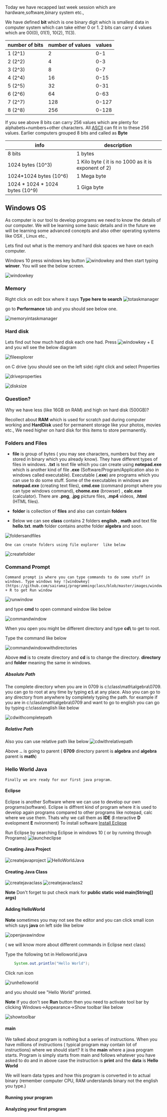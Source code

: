 Today we have recapped last week session which are hardware,software,binary system etc.,

We have defined __bit__ which is one binary digit which is smallest data in computer system which can take either 0 or 1. 2 bits can carry 4 values which are 00(0), 01(1), 10(2), 11(3).

   |    number of bits   |  number of values     |   values |
   | ------------------  | -----------------     |----------|
   |     1 (2^1)         |     2                 |   0-1    |
   |     2 (2^2)         |     4                 |   0-3    |
   |     3 (2^3)         |     8                 |   0-7    |
   |     4 (2^4)         |    16                 |   0-15   |
   |     5 (2^5)         |    32                 |   0-31   |
   |     6 (2^6)         |    64                 |   0-63   |
   |     7 (2^7)         |   128                 |   0-127  |
   |     8 (2^8)         |   256                 |   0-128  |

If you see above 8 bits can carry 256 values which are plenty for alphabets+numbers+other characters. All [ASCII](http://ascii.cl/) can fit in to these 256 values. Earlier computers grouped 8 bits and called as __Byte__


   |      info                       |     description                                            | 
   | ----------------------------    | ---------------------------------------------------------- |
   |     8 bits                      |     1 bytes                                                |
   |  1024 bytes    (10^3)           |     1 Kilo byte  ( it is no 1000 as it is exponent of 2)   |
   |  1024*1024 bytes  (10^6)        |     1 Mega byte                                            |
   |  1024 * 1024 * 1024 bytes (10^9)|     1 Giga byte                                            |

## Windows OS
  As computer is our tool to develop programs we need to know the details of our computer. We will be learning some basic details and in the future we will be learning some advanced concepts and also other operating systems like OSX , Linux etc.,

  Lets find out what is the memory and hard disk spaces we have on each computer.

  Windows 10 press windows key button  ![windowkey](https://github.com/sairamaj/programmingclass/blob/master/images/windowskey.png) and then start typing __winver__. You will see the below screen. 

![windowkey](https://github.com/sairamaj/programmingclass/blob/master/images/winver.png)

### Memory
  Right click on edit box where it says __Type here to search__ 
  ![totaskmanager](https://github.com/sairamaj/programmingclass/blob/master/images/totaskmanager.png) 

  go to __Performance__ tab and you should see below one.

![memoryintaskmanager](https://github.com/sairamaj/programmingclass/blob/master/images/memoryintaskmanager.png)

### Hard disk
  Lets find out how much hard disk each one had.
  Press  ![windowkey](https://github.com/sairamaj/programmingclass/blob/master/images/windowskey.png) + E and you wll see the below diagram

  ![fileexplorer](https://github.com/sairamaj/programmingclass/blob/master/images/fileexplorer.png)

  on C drive (you should see on the left side) right click and select Properties

![driveproperties](https://github.com/sairamaj/programmingclass/blob/master/images/driveproperties.png)

![disksize](https://github.com/sairamaj/programmingclass/blob/master/images/disksize.png)

### Question?
  Why we have less (like 16GB on RAM) and high on hard disk (500GB)?

  Recollect about __RAM__ which is used for scratch pad during computer working and __HardDisk__ used for permanent storage like your photos, movies etc., We need higher on hard disk for this items to store permanently.

  ### Folders and Files
   *  __file__ is group of bytes ( you may see characters, numbers but they are stored in binary which you already know). They have different types of files in windows.  __.txt__  is text file which you can create using __notepad.exe__ which is another kind of file __.exe__ (Software/Program/Application also in windows called executable). Executable (__.exe__) are programs which you can use to do some stuff. Some of the executables in windows are __notepad.exe__ (creating text files), __cmd.exe__ (command prompt where you can type windows command), __chome.exe__ (browser) , __calc.exe__ (calculator). There are __.png__, __.jpg__ picture files, __.mp4__ videos, __.html__ (HTML files).
   
   * __folder__ is collection of __files__ and also can contain __folders__

   * Below we can see __class__ contains 2 folders __english__ , __math__ and text file __hello.txt__. __math__ folder contains anothe folder __algebra__ and soon.
        
![foldersandfiles](https://github.com/sairamaj/programmingclass/blob/master/images/foldersandfiles.png)

    One can create folders using file explorer  like below
![createfolder](https://github.com/sairamaj/programmingclass/blob/master/images/createfolder.png)

  ### Command Prompt
    Command prompt is where you can type commands to do some stuff in windows. Type windows key ![windowkey](https://github.com/sairamaj/programmingclass/blob/master/images/windowskey.png) + R to get Run window

![runwindow](https://github.com/sairamaj/programmingclass/blob/master/images/runwindow.png)
 
 and type __cmd__ to open command window like below

![commandwindow](https://github.com/sairamaj/programmingclass/blob/master/images/commandwindow.png)

 When you open you might be different directory and type __cd\\__ to get to root.

 Type the command like below
 
 ![commandwindowwithdirectories](https://github.com/sairamaj/programmingclass/blob/master/images/commandwindowwithdirectories.png)

 Above __md__ is to create directory and __cd__ is to change the directory. __directory__ and __folder__ meaning the same in windows.
 
##### Absolute Path
 The complete directory when you are in 0709 is c:\class\math\algebra\0709. you can go to root at any time by typing __c:\\__ at any place. Also you can go to any directory from anywhere by completely typing the path.
 for example if you are in c:\class\math\algebra\0709 and want to go to english you can go by typing c:\class\english like below

 ![cdwithcompletepath](https://github.com/sairamaj/programmingclass/blob/master/images/cdwithcompletepath.png)

 ##### Relative Path
 Also you can use relative path like below
 ![cdwithrelativepath](https://github.com/sairamaj/programmingclass/blob/master/images/cdwithrelativepath.png)

Above __..__ is going to parent ( __0709__ directory parent is __algebra__ and __algebra__ parent is __math__)

### Hello World Java
    Finally we are ready for our first java program. 
#### Eclipse
Eclipse is another Software where we can use to develop our own programs(software). Eclipse is diffrent kind of program where it is used to develop again programs compared to other programs like notepad, calc where we use them. Thats why we call them as __IDE__ (__I__ nteractive __D__ evelopment __E__ nvironment)
To install software [Install Eclipse](https://eclipse.org/downloads/eclipse-packages/?show_instructions=TRUE)

Run Eclipse by searching Eclipse in windows 10 ( or by running through Programs)
![launcheclipse](https://github.com/sairamaj/programmingclass/blob/master/images/launcheclipse.png)

#### Creating Java Project
![createjavaproject](https://github.com/sairamaj/programmingclass/blob/master/images/createjavaproject.png)
![HelloWorldJava](https://github.com/sairamaj/programmingclass/blob/master/images/HelloWorldJava.png)

#### Creating Java Class
![createjavaclass](https://github.com/sairamaj/programmingclass/blob/master/images/createjavaclass.png)
![createjavaclass2](https://github.com/sairamaj/programmingclass/blob/master/images/createjavaclass2.png)

__Note__ Don't forget to put check mark for __public static void main(String[] args)__


#### Adding HelloWorld 

__Note__ sometimes you may not see the editor and you can click small icon which says __java__ on left side like below

![openjavawindow](https://github.com/sairamaj/programmingclass/blob/master/images/openjavawindow.png)

( we will know more about different commands in Eclipse next class)

Type the following txt in Helloworld.java
```java
    System.out.println("Hello World");
```
Click run icon 

![runhelloworld](https://github.com/sairamaj/programmingclass/blob/master/images/runhelloworld.png)

and you should see "Hello World" printed.

__Note__ If you don't see __Run__ button then you need to activate tool bar by clicking  Windows->Appearance->Show toolbar like below

![showtoolbar](https://github.com/sairamaj/programmingclass/blob/master/images/showtoolbar.png)

#### main
   We talked about program is nothing but a series of instructions. When you have millions of instructions ( typical program may contain lot of  instructions) where we should start? It is the __main__ where a java program starts. Program is simply starts from main and follows whatever you have asked to do and in above case the instruction is __print__ and the __data__ is __Hello World__

We will learn data types and how this program is converted in to actual binary (remember computer CPU, RAM understands binary not the english you type.)





#### Running your program
#### Analyzing your first program





  
  







